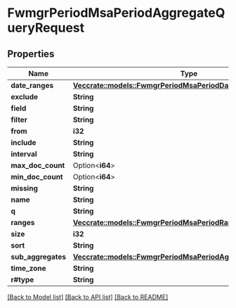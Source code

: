 # FwmgrPeriodMsaPeriodAggregateQueryRequest

## Properties

Name | Type | Description | Notes
------------ | ------------- | ------------- | -------------
**date_ranges** | [**Vec<crate::models::FwmgrPeriodMsaPeriodDateRangeSpec>**](fwmgr.msa.DateRangeSpec.md) |  |
**exclude** | **String** |  |
**field** | **String** |  |
**filter** | **String** |  |
**from** | **i32** |  |
**include** | **String** |  |
**interval** | **String** |  |
**max_doc_count** | Option<**i64**> |  | [optional]
**min_doc_count** | Option<**i64**> |  | [optional]
**missing** | **String** |  |
**name** | **String** |  |
**q** | **String** |  |
**ranges** | [**Vec<crate::models::FwmgrPeriodMsaPeriodRangeSpec>**](fwmgr.msa.RangeSpec.md) |  |
**size** | **i32** |  |
**sort** | **String** |  |
**sub_aggregates** | [**Vec<crate::models::FwmgrPeriodMsaPeriodAggregateQueryRequest>**](fwmgr.msa.AggregateQueryRequest.md) |  |
**time_zone** | **String** |  |
**r#type** | **String** |  |

[[Back to Model list]](./README.md#documentation-for-models) [[Back to API list]](./README.md#documentation-for-api-endpoints) [[Back to README]](../README.md)
